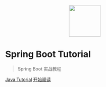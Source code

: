 <div align="center"><img width="100px" src="http://dunwu.test.upcdn.net/images/others/zp.png"/></div>

# Spring Boot Tutorial

> Spring Boot 实战教程

[Java Tutorial](https://dunwu.github.io/spring-boot-tutorial/)
[开始阅读](README.md)
